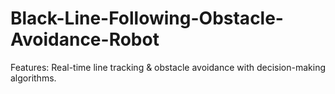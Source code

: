 # Black-Line-Following-Obstacle-Avoidance-Robot
Features: Real-time line tracking &amp; obstacle avoidance with decision-making algorithms.
